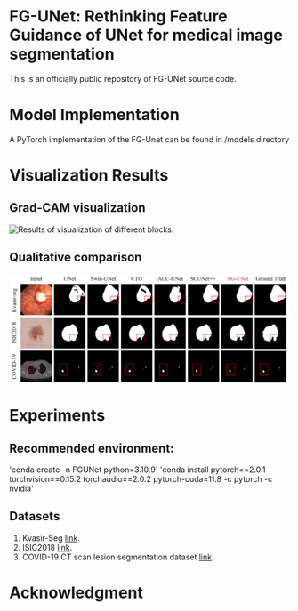 # FG-UNet: Rethinking Feature Guidance of UNet for medical image segmentation
This is an officially public repository of FG-UNet source code.
# Model Implementation
A PyTorch implementation of the FG-Unet can be found in /models directory
# Visualization Results
## Grad-CAM visualization
![Results of visualization of different blocks.](visualization/Grad_CAM_visualization.png)
## Qualitative comparison
![Results of qualitative comparison of different networks.](visualization/Qualitative_comparison.png)
# Experiments
## Recommended environment:
'conda create -n FGUNet python=3.10.9'
'conda install pytorch==2.0.1 torchvision==0.15.2 torchaudio==2.0.2 pytorch-cuda=11.8 -c pytorch -c nvidia'
## Datasets
1. Kvasir-Seg [link](https://datasets.simula.no/kvasir-seg/).
2. ISIC2018 [link](https://challenge.isic-archive.com/data/#2018).
3. COVID-19 CT scan lesion segmentation dataset [link](https://www.kaggle.com/datasets/maedemaftouni/covid19-ct-scan-lesion-segmentation-dataset).
# Acknowledgment